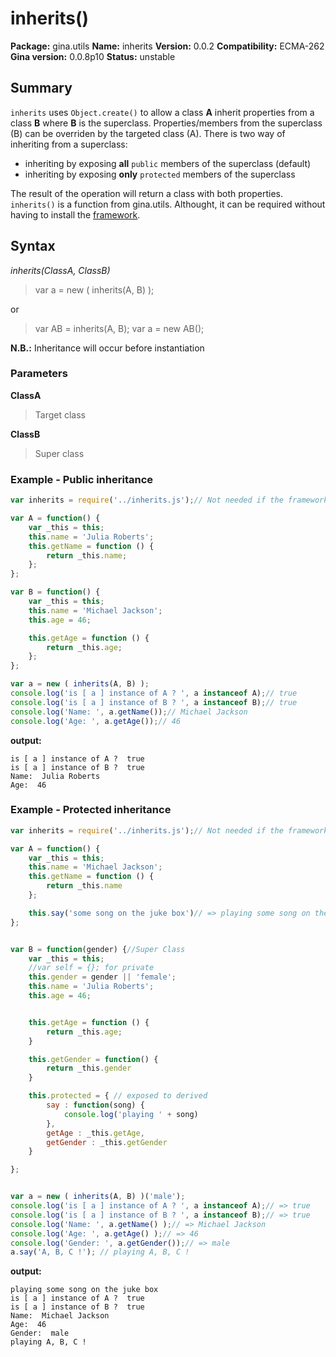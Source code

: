 # inherits()

**Package:** gina.utils
**Name:** inherits
**Version:** 0.0.2
**Compatibility:** ECMA-262
**Gina version:** 0.0.8p10
**Status:** unstable



## Summary

`inherits` uses `Object.create()` to allow a class **A** inherit properties from a class **B**  where **B** is the superclass.
Properties/members from the superclass (B) can be overriden by the targeted class (A).
There is two way of inheriting from a superclass:
- inheriting by exposing **all** `public` members of the superclass (default)
- inheriting by exposing **only** `protected` members of the superclass

The result of the operation will return a class with both properties.
`inherits()` is a function from gina.utils. Althought, it can be required without having to install the [framework](https://github.com/rhinostone/gina).

## Syntax
*inherits(ClassA, ClassB)*

> var a = new ( inherits(A, B) );

or

> var AB = inherits(A, B);
> var a = new AB();


**N.B.:** Inheritance will occur before instantiation

### Parameters

**ClassA**
> Target class

**ClassB**
> Super class

### Example - Public inheritance


```javascript
var inherits = require('../inherits.js');// Not needed if the framework installed

var A = function() {
    var _this = this;
    this.name = 'Julia Roberts';
    this.getName = function () {
        return _this.name;
    };
};

var B = function() {
    var _this = this;
    this.name = 'Michael Jackson';
    this.age = 46;

    this.getAge = function () {
        return _this.age;
    };
};

var a = new ( inherits(A, B) );
console.log('is [ a ] instance of A ? ', a instanceof A);// true
console.log('is [ a ] instance of B ? ', a instanceof B);// true
console.log('Name: ', a.getName());// Michael Jackson
console.log('Age: ', a.getAge());// 46
```

**output:**

```tty
is [ a ] instance of A ?  true
is [ a ] instance of B ?  true
Name:  Julia Roberts
Age:  46
```

### Example - Protected inheritance

```javascript
var inherits = require('../inherits.js');// Not needed if the framework installed

var A = function() {
    var _this = this;
    this.name = 'Michael Jackson';
    this.getName = function () {
        return _this.name
    };

    this.say('some song on the juke box')// => playing some song on the juke box
};


var B = function(gender) {//Super Class
    var _this = this;
    //var self = {}; for private
    this.gender = gender || 'female';
    this.name = 'Julia Roberts';
    this.age = 46;


    this.getAge = function () {
        return _this.age;
    }

    this.getGender = function() {
        return _this.gender
    }

    this.protected = { // exposed to derived
        say : function(song) {
            console.log('playing ' + song)
        },
        getAge : _this.getAge,
        getGender : _this.getGender
    }

};


var a = new ( inherits(A, B) )('male');
console.log('is [ a ] instance of A ? ', a instanceof A);// => true
console.log('is [ a ] instance of B ? ', a instanceof B);// => true
console.log('Name: ', a.getName() );// => Michael Jackson
console.log('Age: ', a.getAge() );// => 46
console.log('Gender: ', a.getGender());// => male
a.say('A, B, C !'); // playing A, B, C !

```

**output:**
```tty
playing some song on the juke box
is [ a ] instance of A ?  true
is [ a ] instance of B ?  true
Name:  Michael Jackson
Age:  46
Gender:  male
playing A, B, C !
```
